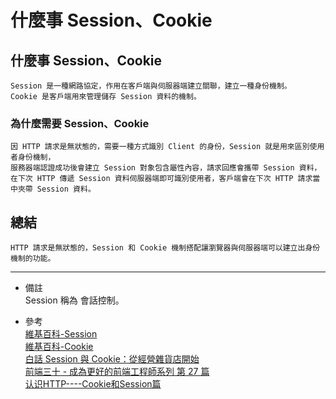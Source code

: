 # 什麼事 Session、Cookie

## 什麼事 Session、Cookie
    Session 是一種網路協定，作用在客戶端與伺服器端建立關聯，建立一種身份機制。
    Cookie 是客戶端用來管理儲存 Session 資料的機制。

### 為什麼需要 Session、Cookie
    因 HTTP 請求是無狀態的，需要一種方式識別 Client 的身份，Session 就是用來區別使用者身份機制，
    服務器端認證成功後會建立 Session 對象包含屬性內容，請求回應會攜帶 Session 資料，
    在下次 HTTP 傳遞 Session 資料伺服器端即可識別使用者，客戶端會在下次 HTTP 請求當中夾帶 Session 資料。

## 總結
    HTTP 請求是無狀態的，Session 和 Cookie 機制搭配讓瀏覽器與伺服器端可以建立出身份機制的功能。

---
- 備註
    <br/>
    Session 稱為 會話控制。

- 參考
    <br/>
    [維基百科-Session](https://zh.wikipedia.org/wiki/%E4%BC%9A%E8%AF%9D_(%E8%AE%A1%E7%AE%97%E6%9C%BA%E7%A7%91%E5%AD%A6))
    <br/>
    [維基百科-Cookie](https://zh.wikipedia.org/wiki/Cookie)
    <br/>
    [白話 Session 與 Cookie：從經營雜貨店開始](https://medium.com/@hulitw/session-and-cookie-15e47ed838bc)
    <br/>
    [前端三十 - 成為更好的前端工程師系列 第 27 篇](https://ithelp.ithome.com.tw/articles/10227602?sc=rss.iron)
    <br/>
    [认识HTTP----Cookie和Session篇](https://zhuanlan.zhihu.com/p/27669892)
    